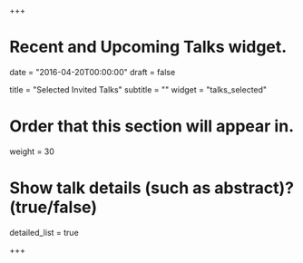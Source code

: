+++
# Recent and Upcoming Talks widget.

date = "2016-04-20T00:00:00"
draft = false

title = "Selected Invited Talks"
subtitle = ""
widget = "talks_selected"

# Order that this section will appear in.
weight = 30

# Show talk details (such as abstract)? (true/false)
detailed_list = true

+++


